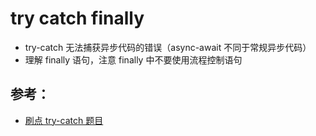 # try catch finally

-   try-catch 无法捕获异步代码的错误（async-await 不同于常规异步代码）
-   理解 finally 语句，注意 finally 中不要使用流程控制语句

## 参考：

-   [刷点 try-catch 题目](https://blog.heyfe.org/blog/try-catch-problem.html)

